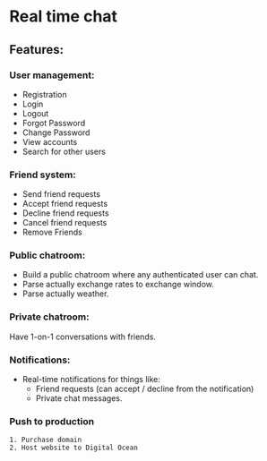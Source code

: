 # Real time chat

## Features:

### User management:
- Registration
- Login
- Logout
- Forgot Password
- Change Password
- View accounts
- Search for other users

### Friend system:
- Send friend requests
- Accept friend requests
- Decline friend requests
- Cancel friend requests
- Remove Friends

### Public chatroom:

- Build a public chatroom where any authenticated user can chat.
- Parse actually exchange rates to exchange window.
- Parse actually weather.

### Private chatroom:

Have 1-on-1 conversations with friends.

### Notifications:
- Real-time notifications for things like:
   - Friend requests (can accept / decline from the notification)
   - Private chat messages.

### Push to production
    1. Purchase domain
    2. Host website to Digital Ocean
